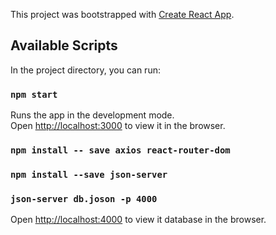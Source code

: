 This project was bootstrapped with [Create React App](https://github.com/facebook/create-react-app).

## Available Scripts

In the project directory, you can run:

### `npm start`

Runs the app in the development mode.<br>
Open [http://localhost:3000](http://localhost:3000) to view it in the browser.


### `npm install -- save axios react-router-dom`

### `npm install --save json-server`

### `json-server db.joson -p 4000`
Open [http://localhost:4000](http://localhost:4000) to view it database in the browser.